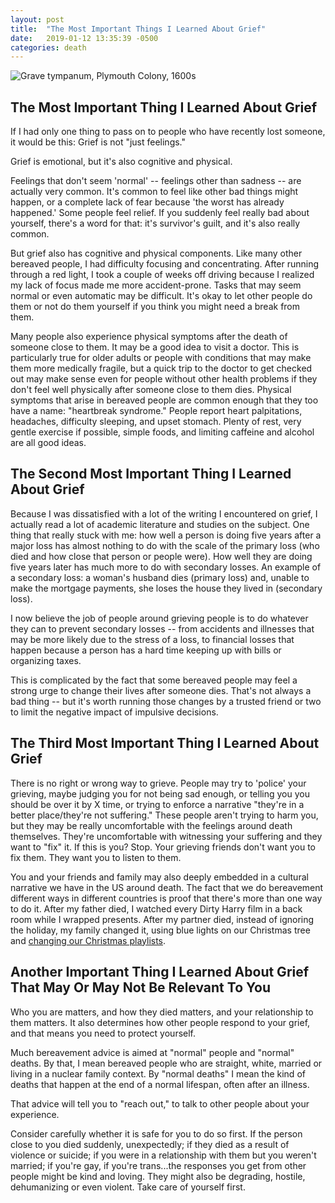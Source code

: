 ```yaml
---
layout: post
title:  "The Most Important Things I Learned About Grief"
date:   2019-01-12 13:35:39 -0500
categories: death
---
```


![Grave tympanum, Plymouth Colony, 1600s](https://farm5.staticflickr.com/4918/45996579994_f6060ddaa8_o.jpg)

## The Most Important Thing I Learned About Grief

If I had only one thing to pass on to people who have recently lost someone, it would be this: Grief is not "just feelings."

Grief is emotional, but it's also cognitive and physical.

Feelings that don't seem 'normal' -- feelings other than sadness -- are actually very common. It's common to feel like other bad things might happen, or a complete lack of fear because 'the worst has already happened.' Some people feel relief. If you suddenly feel really bad about yourself, there's a word for that: it's survivor's guilt, and it's also really common.

But grief also has cognitive and physical components. Like many other bereaved people, I had difficulty focusing and concentrating. After running through a red light, I took a couple of weeks off driving because I realized my lack of focus made me more accident-prone. Tasks that may seem normal or even automatic may be difficult. It's okay to let other people do them or not do them yourself if you think you might need a break from them.

Many people also experience physical symptoms after the death of someone close to them. It may be a good idea to visit a doctor. This is particularly true for older adults or people with conditions that may make them more medically fragile, but a quick trip to the doctor to get checked out may make sense even for people without other health problems if they don't feel well physically after someone close to them dies. Physical symptoms that arise in bereaved people are common enough that they too have a name: "heartbreak syndrome." People report heart palpitations, headaches, difficulty sleeping, and upset stomach. Plenty of rest, very gentle exercise if possible, simple foods, and limiting caffeine and alcohol are all good ideas.

## The Second Most Important Thing I Learned About Grief

Because I was dissatisfied with a lot of the writing I encountered on grief, I actually read a lot of academic literature and studies on the subject. One thing that really stuck with me: how well a person is doing five years after a major loss has almost nothing to do with the scale of the primary loss (who died and how close that person or people were). How well they are doing five years later has much more to do with secondary losses. An example of a secondary loss: a woman's husband dies (primary loss) and, unable to make the mortgage payments, she loses the house they lived in (secondary loss).

I now believe the job of people around grieving people is to do whatever they can to prevent secondary losses -- from accidents and illnesses that may be more likely due to the stress of a loss, to financial losses that happen because a person has a hard time keeping up with bills or organizing taxes.

This is complicated by the fact that some bereaved people may feel a strong urge to change their lives after someone dies. That's not always a bad thing -- but it's worth running those changes by a trusted friend or two to limit the negative impact of impulsive decisions.

## The Third Most Important Thing I Learned About Grief

There is no right or wrong way to grieve. People may try to 'police' your grieving, maybe judging you for not being sad enough, or telling you you should be over it by X time, or trying to enforce a narrative "they're in a better place/they're not suffering." These people aren't trying to harm you, but they may be really uncomfortable with the feelings around death themselves. They're uncomfortable with witnessing your suffering and they want to "fix" it. If this is you? Stop. Your grieving friends don't want you to fix them. They want you to listen to them.

You and your friends and family may also deeply embedded in a cultural narrative we have in the US around death. The fact that we do bereavement different ways in different countries is proof that there's more than one way to do it. After my father died, I watched every Dirty Harry film in a back room while I wrapped presents. After my partner died, instead of ignoring the holiday, my family changed it, using blue lights on our Christmas tree and [changing our Christmas playlists](https://open.spotify.com/user/udiscover/playlist/5lTy3w4iZbOAdJPWV7fEN5?si=RrgoLX85QX2uRZt31OhbhA).

## Another Important Thing I Learned About Grief That May Or May Not Be Relevant To You

Who you are matters, and how they died matters, and your relationship to them matters. It also determines how other people respond to your grief, and that means you need to protect yourself.

Much bereavement advice is aimed at "normal" people and "normal" deaths. By that, I mean bereaved people who are straight, white, married or living in a nuclear family context. By "normal deaths" I mean the kind of deaths that happen at the end of a normal lifespan, often after an illness.

That advice will tell you to "reach out," to talk to other people about your experience.

Consider carefully whether it is safe for you to do so first. If the person close to you died suddenly, unexpectedly; if they died as a result of violence or suicide; if you were in a relationship with them but you weren't married; if you're gay, if you're trans...the responses you get from other people might be kind and loving. They might also be degrading, hostile, dehumanizing or even violent. Take care of yourself first.
